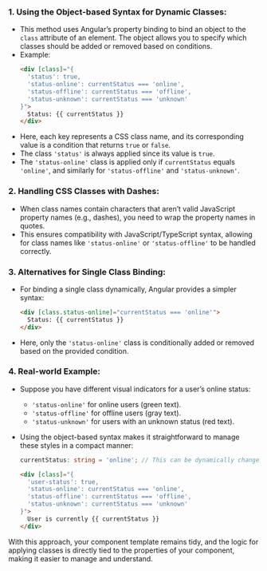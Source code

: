 
### 1. **Using the Object-based Syntax for Dynamic Classes**:
   - This method uses Angular’s property binding to bind an object to the `class` attribute of an element. The object allows you to specify which classes should be added or removed based on conditions.
   - Example:
     ```html
     <div [class]="{
       'status': true,
       'status-online': currentStatus === 'online',
       'status-offline': currentStatus === 'offline',
       'status-unknown': currentStatus === 'unknown'
     }">
       Status: {{ currentStatus }}
     </div>
     ```
   - Here, each key represents a CSS class name, and its corresponding value is a condition that returns `true` or `false`.
   - The class `'status'` is always applied since its value is `true`.
   - The `'status-online'` class is applied only if `currentStatus` equals `'online'`, and similarly for `'status-offline'` and `'status-unknown'`.

### 2. **Handling CSS Classes with Dashes**:
   - When class names contain characters that aren’t valid JavaScript property names (e.g., dashes), you need to wrap the property names in quotes.
   - This ensures compatibility with JavaScript/TypeScript syntax, allowing for class names like `'status-online'` or `'status-offline'` to be handled correctly.

### 3. **Alternatives for Single Class Binding**:
   - For binding a single class dynamically, Angular provides a simpler syntax:
     ```html
     <div [class.status-online]="currentStatus === 'online'">
       Status: {{ currentStatus }}
     </div>
     ```
   - Here, only the `'status-online'` class is conditionally added or removed based on the provided condition.

### 4. **Real-world Example**:
   - Suppose you have different visual indicators for a user’s online status:
     - `'status-online'` for online users (green text).
     - `'status-offline'` for offline users (gray text).
     - `'status-unknown'` for users with an unknown status (red text).
   - Using the object-based syntax makes it straightforward to manage these styles in a compact manner:
     ```typescript
     currentStatus: string = 'online'; // This can be dynamically changed.
     ```

     ```html
     <div [class]="{
       'user-status': true,
       'status-online': currentStatus === 'online',
       'status-offline': currentStatus === 'offline',
       'status-unknown': currentStatus === 'unknown'
     }">
       User is currently {{ currentStatus }}
     </div>
     ```

With this approach, your component template remains tidy, and the logic for applying classes is directly tied to the properties of your component, making it easier to manage and understand.

